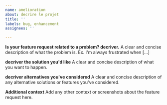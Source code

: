```yaml
---
name: amelioration
about: decrire le projet
title: ''
labels: bug, enhancement
assignees: ''

---
```


**Is your feature request related to a problem? decriver.**
A clear and concise description of what the problem is. Ex. I'm always frustrated when [...]

**decriver the solution you'd like**
A clear and concise description of what you want to happen.

**decriver alternatives you've considered**
A clear and concise description of any alternative solutions or features you've considered.

**Additional context**
Add any other context or screenshots about the feature request here.
